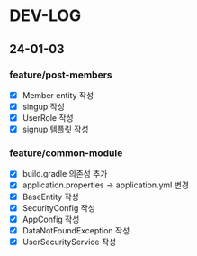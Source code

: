 # DEV-LOG
## 24-01-03
### feature/post-members
- [x] Member entity 작성
- [x] singup 작성
- [x] UserRole 작성
- [x] signup 템플릿 작성

### feature/common-module
- [x] build.gradle 의존성 추가
- [x] application.properties -> application.yml 변경
- [x] BaseEntity 작성
- [x] SecurityConfig 작성
- [x] AppConfig 작성
- [x] DataNotFoundException 작성
- [x] UserSecurityService 작성